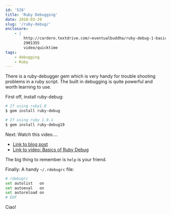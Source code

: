 ```yaml
---
id: '526'
title: 'Ruby Debugging'
date: 2010-03-29
slug: '/ruby-debug/'
enclosure:
    - |
        http://cardero.textdrive.com/~eventualbuddha/ruby-debug-1-basics.mov
        2901355
        video/quicktime
tags:
    - debugging
    - Ruby
---
```


There is a ruby-debugger gem which is very handy for trouble shooting problems
in a ruby script. The built in debugging is quite powerful and worth learning
to use.

<!-- more -->

First off, install ruby-debug:

```bash
# If using ruby1.8
$ gem install ruby-debug

# If using ruby 1.9.1
$ gem install ruby-debug19
```

Next: Watch this video....

-   [Link to blog post](http://brian.maybeyoureinsane.net/blog/2007/05/07/ruby-debug-basics-screencast/)
-   [Link to video: Basics of Ruby Debug](http://cardero.textdrive.com/~eventualbuddha/ruby-debug-1-basics.mov)

The big thing to remember is `help` is your friend.

Finally: A handy `~/.rdebugrc` file:

```bash
# rdebugrc
set autolist   on
set autoeval   on
set autoreload on
# EOF
```

Ciao!
